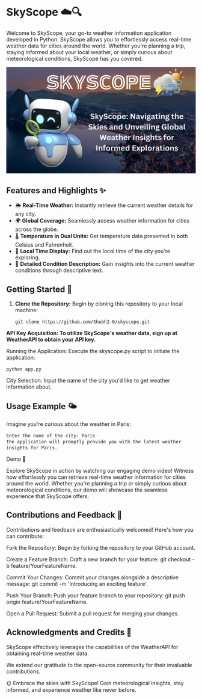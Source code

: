 # SkyScope ☁️🔍

Welcome to SkyScope, your go-to weather information application developed in Python. SkyScope allows you to effortlessly access real-time weather data for cities around the world. Whether you're planning a trip, staying informed about your local weather, or simply curious about meteorological conditions, SkyScope has you covered.

![Gameplay Demo](images/poster.png)


## Features and Highlights ✨

- 🌦️ **Real-Time Weather:** Instantly retrieve the current weather details for any city.
- 🌍 **Global Coverage:** Seamlessly access weather information for cities across the globe.
- 🌡️ **Temperature in Dual Units:** Get temperature data presented in both Celsius and Fahrenheit.
- 📅 **Local Time Display:** Find out the local time of the city you're exploring.
- 🌈 **Detailed Condition Description:** Gain insights into the current weather conditions through descriptive text.

## Getting Started 🚀

1. **Clone the Repository:** Begin by cloning this repository to your local machine:

   ```
   git clone https://github.com/Shubh2-0/skyscope.git

   ```
   
**API Key Acquisition: To utilize SkyScope's weather data, sign up at WeatherAPI to obtain your API key.**

Running the Application: Execute the skyscope.py script to initiate the application:

```
python app.py
```

City Selection: Input the name of the city you'd like to get weather information about.

## Usage Example 🌤️

Imagine you're curious about the weather in Paris:

```
Enter the name of the city: Paris
The application will promptly provide you with the latest weather insights for Paris.
```

Demo 🎥

Explore SkyScope in action by watching our engaging demo video! Witness how effortlessly you can retrieve real-time weather information for cities around the world. Whether you're planning a trip or simply curious about meteorological conditions, our demo will showcase the seamless experience that SkyScope offers.




## Contributions and Feedback 🤝

Contributions and feedback are enthusiastically welcomed! Here's how you can contribute:

Fork the Repository: Begin by forking the repository to your GitHub account.

Create a Feature Branch: Craft a new branch for your feature: git checkout -b feature/YourFeatureName.

Commit Your Changes: Commit your changes alongside a descriptive message: git commit -m 'Introducing an exciting feature'.

Push Your Branch: Push your feature branch to your repository: git push origin feature/YourFeatureName.

Open a Pull Request: Submit a pull request for merging your changes.

## Acknowledgments and Credits 🙏

SkyScope effectively leverages the capabilities of the WeatherAPI for obtaining real-time weather data.

We extend our gratitude to the open-source community for their invaluable contributions.

🌞 Embrace the skies with SkyScope! Gain meteorological insights, stay informed, and experience weather like never before.
